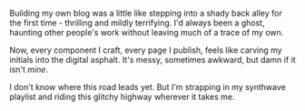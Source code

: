 ﻿Building my own blog was a little like stepping into a shady back alley for the 
first time - thrilling and mildly terrifying. I'd always been a ghost, haunting 
other people's work without leaving much of a trace of my own.

Now, every component I craft, every page I publish, feels like carving my 
initials into the digital asphalt. It's messy, sometimes awkward, but damn 
if it isn't *mine*.

I don't know where this road leads yet. But I'm strapping in my synthwave 
playlist and riding this glitchy highway wherever it takes me.